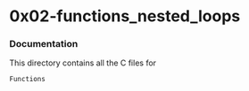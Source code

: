 # 0x02-functions_nested_loops
### Documentation
This directory contains all the C files for 
```ShellSession
Functions
```